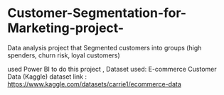 # Customer-Segmentation-for-Marketing-project-
Data analysis project that Segmented customers into groups (high spenders, churn risk, loyal customers) 

used Power BI to do this project , Dataset used: E-commerce Customer Data (Kaggle) 
 dataset link : https://www.kaggle.com/datasets/carrie1/ecommerce-data
